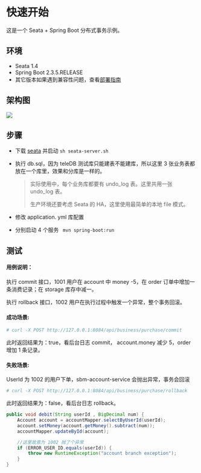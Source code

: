 # 快速开始

这是一个 Seata +  Spring Boot 分布式事务示例。

## 环境

* Seata 1.4
* Spring Boot 2.3.5.RELEASE
* 其它版本如果遇到兼容性问题，查看[部署指南](https://seata.io/zh-cn/docs/ops/deploy-guide-beginner.html)

## 架构图

![](https://seata.io/img/architecture.png)

## 步骤

* 下载 [seata](http://seata.io/zh-cn/blog/download.html) 并启动 ```sh seata-server.sh```

* 执行 db.sql，因为 teleDB 测试库只能建表不能建库，所以这里 3 张业务表都放在一个库里，效果和分库是一样的。

  > 实际使用中，每个业务库都要有  undo_log 表。这里共用一张  undo_log 表。
  >
  > 生产环境还要考虑 Seata 的 HA，这里使用最简单的本地 file 模式。

* 修改 application. yml 库配置

* 分别启动 4 个服务 ``` mvn spring-boot:run```

## 测试

#### 用例说明：

执行 commit 接口，1001 用户在 account 中 money -5，在 order 订单中增加一条消费记录；在 storage 库存中减一。

执行 rollback 接口，1002 用户在执行过程中触发一个异常，整个事务回滚。

#### 成功场景:

  ```sh
# curl -X POST http://127.0.0.1:8084/api/business/purchase/commit
  ```

此时返回结果为：true，看后台日志 commit， account.money 减少 5，order 增加 1 条记录。

#### 失败场景:

 UserId 为 1002  的用户下单，sbm-account-service 会抛出异常，事务会回滚

  ```sh
# curl -X POST http://127.0.0.1:8084/api/business/purchase/rollback
  ```

此时返回结果为：false，看后台日志 rollback。

``` java
public void debit(String userId , BigDecimal num) {
    Account account = accountMapper.selectByUserId(userId);
    account.setMoney(account.getMoney().subtract(num));
    accountMapper.updateById(account);

    //这里故意为 1002 抛了个异常
    if (ERROR_USER_ID.equals(userId)) {
        throw new RuntimeException("account branch exception");
    }
}
```







